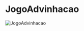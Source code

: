# JogoAdvinhacao

![JogoAdvinhacao](https://user-images.githubusercontent.com/113316157/208271458-6331173e-5037-4f3f-960b-93a149d9f63f.png)
